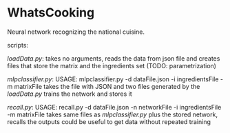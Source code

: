 # WhatsCooking
Neural network recognizing the national cuisine.

scripts:

*loadData.py*: takes no arguments, reads the data from json file and creates files that store the matrix and the ingredients set
(TODO: parametrization)

*mlpclassifier.py*: USAGE: mlpclassifier.py -d dataFile.json -i ingredientsFile -m matrixFile
takes the file with JSON and two files generated by the *loadData.py*
trains the network and stores it

*recall.py*: USAGE: recall.py -d dataFile.json -n networkFile -i ingredientsFile -m matrixFile
takes same files as *mlpclassifier.py* plus the stored network, recalls the outputs
could be useful to get data without repeated training
